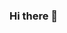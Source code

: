 ### Hi there 👋

<!--
**INFINITYX00/INFINITYX00** is a ✨ _special_ ✨ repository because its `README.md` (this file) appears on your GitHub profile.

Here are some ideas to get you started:

- 🔭 I’m currently working on the odin project
- 🌱 I’m currently learning full-stack
- 💬 Ask me about hobbies, sports, favourite pizza 🍕
-->
